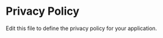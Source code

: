 # Privacy Policy

Edit this file to define the privacy policy for your application.
<script setup>
import axios from "axios";
import PrimaryButton from "@/Components/PrimaryButton.vue";
import TextInput from "@/Components/TextInput.vue";
import Datepicker from "vue3-datepicker";
import { ref } from "vue";
import { isBefore, getDay } from "date-fns";


</script>

<template>
    <div class="" v-if="message">
        <div class="px-6 py-3 mt-1 bg-persian/20 rounded-lg text-persian">
            <span class="font-bold"> {{ message }} </span>
        </div>
    </div>
    <div class="" v-if="error">
        <div class="px-6 py-3 mt-1 bg-lighred/20 rounded-lg text-lighred">
            <span class="font-bold">{{ error }}</span>
        </div>
    </div>

    <form @submit.prevent class="p-4 md:py-8">
        <h2 class="text-oynx dark:text-snow font-extrabold text-2xl">
            ${{ newSchedule.price }} CAD
        </h2>
        <div class="py-3 relative">
            <TextInput
                readonly
                required
                class="my-2 w-full"
                v-model="newSchedule.meal_name"
                placeholder="Meal Name"
            />
            <TextInput
                readonly
                hidden
                required
                class=""
                type="number"
                v-model="newSchedule.meal_id"
            />

           

            <!--
               -->
            <TextInput
                readonly
                hidden
                required
                class="my-2 w-full"
                type="number"
                v-model="newSchedule.user_id"
                placeholder=""
            />
        </div>

        <div class=" gap-2 flex flex-col md:flex-row items-center justify-between">
           <div class=" md:w-1/2 w-full py-4">

               <Datepicker
                   class="my-2 w-full relative border-oynx bg-gradient-to-br from-[#e3dedf] to-[#ffffff] shadow-snow-sm dark:bg-gradient-to-br dark:from-[#2b312e] dark:to-[#333a37] focus:shadow-none dark:focus:shadow-none dark:shadow-oynx-sm dark:border-snow focus:border-polynesian dark:focus:border-lighred focus:ring-polynesian dark:focus:ring-lighred rounded-md text-oynx dark:text-snow"
                   v-model="pickedDate"
                   :clearable="true"
                   placeholder="Delivery Date"
                   :disabledDates="{ predicate: isDateDisabled }"
               >
                   <template v-slot:clear="{ onClear }">
                       <button
                           @click="onClear"
                           class="absolute top-0 right-0 text-lighred"
                       >
                           x
                       </button>
                   </template>
               </Datepicker>
           </div>
            <div class="w-full py-3 md:w-1/2">

                <TextInput
                    v-model="newSchedule.portion"
                    required
                    class="w-full"
                    type="number"
                    placeholder="Portion eg 1,2,3 "
                />
            </div>
        </div>
        <div class="py-3 flex justify-between">
            <TextInput
                required
                class="w-full"
                v-model="newSchedule.address"
                placeholder="Address (Where you want it delivered)"
            />
            <TextInput
                hidden
                required
                class="w-[47%]"
                v-model="newSchedule.end_date"
                type="date"
                placeholder=""
            />
        </div>
      
        <div class="flex justify-center item-center">
            <PrimaryButton @click="addSchedule" class="w-full"
                >Order</PrimaryButton
            >
        </div>
    </form>
</template>

<script>
export default {
    inheritAttrs: false,
    props: {
        newSchedule: Object,
    },

    data() {
        return {
            userId: "",
            message: "",
            error: "",
            formattedEvents: [],
            newEventModalVisible: false,
            pickedDate: '',
            
            options: {
                // ... other options
                disabledDates: (date) => {
                    const today = new Date();
                    const isPast = date < today;
                    const isNotSelected = !this.selectedDays.includes(
                        date.getDay()
                    );

                    return isPast || isNotSelected;
                },
            },
            selectedDays: [2, 3, 0], // Replace with actual selected days from database
        };
    },

    methods: {
        
        formatSchedule() {
            this.newSchedule.start_date = this.pickedDate;
            this.newSchedule.meal_time = 'Lunch'
            this.formattedEvents = {
                meal_id: this.newSchedule.meal_id,
                user_id: this.newSchedule.user_id,
                meal_time: this.newSchedule.meal_time,
                start_date: this.newSchedule.start_date,
                end_date: this.newSchedule.end_date,
                portion: this.newSchedule.portion,
                address: this.newSchedule.address,
            };
        },
        isDateDisabled(date) {
              const id = this.newSchedule.cook_id
            axios
                        .get(`/cook/menu/` + id )
                        .then((resp) => {
                            this.message = resp.data.message;

                            const MealId = resp.data.data.id;
                            console.log(resp.data.data);
                            // check if the schedule has been accepted or not
                            if (resp.data.data.status == "accepted") {
                                this.$inertia.visit(`/process_order/${MealId}`);
                            } else {
                                this.$inertia.visit(`/meal-schedule`);
                            }
                        })
            const today = new Date();
            const day = getDay(date);
            const userSelectedDays = [0, 3, 4]; // Sunday (0), Wednesday (3), Thursday (4)

            // Disable past dates and dates not in userSelectedDays
            return isBefore(date, today) || !userSelectedDays.includes(day);
        },

        addSchedule() {
            if (this.$page.props.auth.user) {
                const today = new Date().toISOString().replace(/T.*$/, "");
                if (
                    this.newSchedule.start_date == "" ||
                    this.newSchedule.meal_time == "" ||
                    this.newSchedule.portion == "" ||
                    this.newSchedule.address == "" ||
                    this.newSchedule.user_id == ""
                ) {
                    this.error =
                        "Please fill in all  fields to create your schedule.";
                } else if (today >= this.newSchedule.start_date) {
                    this.error =
                        "Schedules can only be created for future dates. Would you like to choose a future date for the start, or cancel this schedule? ";
                }  else {
                    this.formatSchedule();
                   console.log( this.formattedEvents);
                    ;

                    // axios
                    //     .post("/schedule", this.formattedEvents)
                    //     .then((resp) => {
                    //         this.message = resp.data.message;

                    //         const MealId = resp.data.data.id;
                    //         console.log(resp.data.data);
                    //         // check if the schedule has been accepted or not
                    //         if (resp.data.data.status == "accepted") {
                    //             this.$inertia.visit(`/process_order/${MealId}`);
                    //         } else {
                    //             this.$inertia.visit(`/meal-schedule`);
                    //         }
                    //     })
                    //     .catch((err) => {
                    //         this.error = "Unable to add Meal !";
                    //         setTimeout(() => {
                    //             this.error = "";
                    //             console.log("Unable to add Meal !", err);
                    //         }, 10000);
                    //     });
                }
            }
        },
    },
};
</script>

